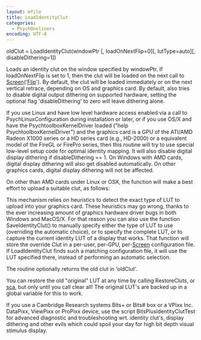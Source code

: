 ```yaml
---
layout: mfile
title: LoadIdentityClut
categories:
  - PsychOneliners
encoding: UTF-8
---
```


oldClut = LoadIdentityClut(windowPtr [, loadOnNextFlip=0][, lutType=auto][, disableDithering=1])

Loads an identity clut on the window specified by windowPtr. If
loadOnNextFlip is set to 1, then the clut will be loaded on the next call
to [Screen](/docs/Screen)('[Flip](/docs/Flip)'). By default, the clut will be loaded immediately or on
the next vertical retrace, depending on OS and graphics card.
By default, also tries to disable digital output dithering on supported
hardware, setting the optional flag 'disableDithering' to zero will
leave dithering alone.

If you use Linux and have low level hardware access enabled via a call
to PsychLinuxConfiguration during installation or later, or if you
use OS/X and have the PsychtoolboxKernelDriver loaded
("help PsychtoolboxKernelDriver") and the graphics card is a GPU of the
ATI/AMD Radeon X1000 series or a HD series card (e.g., HD-2000) or a
equivalent model of the FireGL or FirePro series, then this routine will
try to use special low-level setup code for optimal identity mapping. It
will also disable digital display dithering if disableDithering == 1.
On Windows with AMD cards, digital display dithering will also get disabled
automatically. On other graphics cards, digital display dithering will not
be affected.

On other than AMD cards under Linux or OSX, the function will make
a best effort to upload a suitable clut, as follows:

This mechanism relies on heuristics to detect the exact type of LUT to
upload into your graphics card. These heuristics may go wrong, thanks to
the ever increasing amount of graphics hardware driver bugs in both
Windows and MacOS/X. For that reason you can also use the function
SaveIdentityClut() to manually specify either the type of LUT to use
(overriding the automatic choice), or to specify the complete LUT, or to
capture the current identity LUT of a display that works. That function
will store the override Clut in a per-user, per-GPU, per-[Screen](/docs/Screen) configuration
file. If LoadIdentityClut finds such a matching configuration file, it
will use the LUT specified there, instead of performing an automatic
selection.

The routine optionally returns the old clut in 'oldClut'.

You can restore the old "original" LUT at any time by calling
RestoreCluts, or [sca](/docs/sca), but only until you call clear all! The original
LUT's are backed up in a global variable for this to work.

If you use a Cambridge Research systems Bits+ or Bits# box or a VPixx Inc.
DataPixx, ViewPixx or ProPixx device, use the script BitsPlusIdentityClutTest
for advanced diagnostic and troubleshooting wrt. identity clut's, display
dithering and other evils which could spoil your day for high bit depth
visual stimulus display.